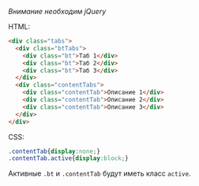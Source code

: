 *Внимание необходим jQuery*

HTML:
```html
<div class="tabs">
  <div class="btTabs">
    <div class="bt">Таб 1</div>
    <div class="bt">Таб 2</div>
    <div class="bt">Таб 3</div>
  </div>
  <div class="contentTabs">
    <div class="contentTab">Описание 1</div>
    <div class="contentTab">Описание 2</div>
    <div class="contentTab">Описание 3</div>
  </div>
</div>
```
CSS:
```css
.contentTab{display:none;}
.contentTab.active{display:block;}
```

Активные ```.bt``` и ```.contentTab``` будут иметь класс ```active```.